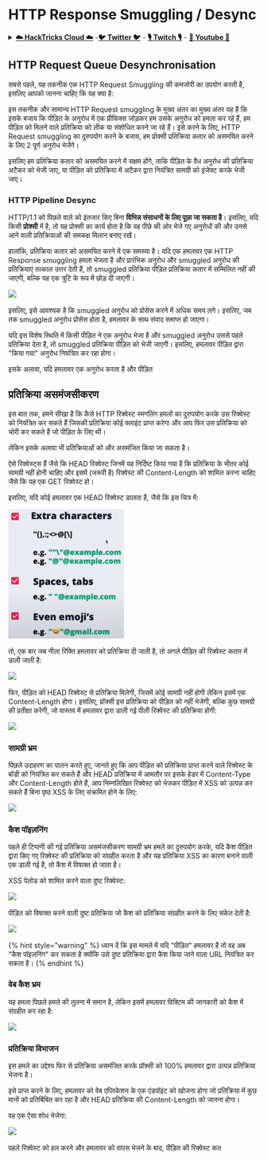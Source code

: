 # HTTP Response Smuggling / Desync

<details>

<summary><a href="https://cloud.hacktricks.xyz/pentesting-cloud/pentesting-cloud-methodology"><strong>☁️ HackTricks Cloud ☁️</strong></a> -<a href="https://twitter.com/hacktricks_live"><strong>🐦 Twitter 🐦</strong></a> - <a href="https://www.twitch.tv/hacktricks_live/schedule"><strong>🎙️ Twitch 🎙️</strong></a> - <a href="https://www.youtube.com/@hacktricks_LIVE"><strong>🎥 Youtube 🎥</strong></a></summary>

* क्या आप किसी **साइबर सुरक्षा कंपनी** में काम करते हैं? क्या आप अपनी कंपनी को **HackTricks में विज्ञापित** देखना चाहते हैं? या क्या आपको **PEASS की नवीनतम संस्करण या HackTricks को PDF में डाउनलोड करने का उपयोग** करने की आवश्यकता है? [**सदस्यता योजनाएं**](https://github.com/sponsors/carlospolop) की जांच करें!
* [**The PEASS Family**](https://opensea.io/collection/the-peass-family) की खोज करें, हमारा विशेष [**NFT**](https://opensea.io/collection/the-peass-family) संग्रह
* [**आधिकारिक PEASS & HackTricks swag**](https://peass.creator-spring.com) प्राप्त करें
* [**💬**](https://emojipedia.org/speech-balloon/) [**Discord समूह**](https://discord.gg/hRep4RUj7f) या [**टेलीग्राम समूह**](https://t.me/peass) में **शामिल हों** या मुझे **Twitter** [**🐦**](https://github.com/carlospolop/hacktricks/tree/7af18b62b3bdc423e11444677a6a73d4043511e9/\[https:/emojipedia.org/bird/README.md)[**@carlospolopm**](https://twitter.com/hacktricks\_live)** का** **अनुसरण** करें।**
* **अपने हैकिंग ट्रिक्स को** [**hacktricks repo**](https://github.com/carlospolop/hacktricks) **और** [**hacktricks-cloud repo**](https://github.com/carlospolop/hacktricks-cloud) **में PR जमा करके साझा करें।**

</details>

## HTTP Request Queue Desynchronisation

सबसे पहले, यह तकनीक एक HTTP Request Smuggling की कमजोरी का उपयोग करती है, इसलिए आपको जानना चाहिए कि यह क्या है:

इस तकनीक और सामान्य HTTP Request smuggling के मुख्य अंतर का मुख्य अंतर यह है कि इसके बजाय कि पीड़ित के अनुरोध में एक प्रीफिक्स जोड़कर हम उसके अनुरोध को हमला कर रहे हैं, हम पीड़ित को मिलने वाले प्रतिक्रिया को लीक या संशोधित करने जा रहे हैं। इसे करने के लिए, HTTP Request smuggling का दुरुपयोग करने के बजाय, हम प्रोक्सी प्रतिक्रिया कतार को असमयित करने के लिए 2 पूर्ण अनुरोध भेजेंगे।

इसलिए हम प्रतिक्रिया कतार को असमयित करने में सक्षम होंगे, ताकि पीड़ित के वैध अनुरोध की प्रतिक्रिया अटैकर को भेजी जाए, या पीड़ित को प्रतिक्रिया में अटैकर द्वारा नियंत्रित सामग्री को इंजेक्ट करके भेजी जाए।

### HTTP Pipeline Desync

HTTP/1.1 को पिछले वाले को इंतजार किए बिना **विभिन्न संसाधनों के लिए पूछा जा सकता है**। इसलिए, यदि किसी **प्रोक्सी** में है, तो यह प्रोक्सी का कार्य होता है कि वह पीछे की ओर भेजे गए अनुरोधों की और उनसे आने वाली प्रतिक्रियाओं की समकक्ष मिलान बनाए रखें।

हालांकि, प्रतिक्रिया कतार को असमयित करने में एक समस्या है। यदि एक हमलावर एक HTTP Response smuggling हमला भेजता है और प्रारंभिक अनुरोध और smuggled अनुरोध की प्रतिक्रियाएं तत्काल उत्तर देती हैं, तो smuggled प्रतिक्रिया पीड़ित प्रतिक्रिया कतार में सम्मिलित नहीं की जाएगी, बल्कि यह एक त्रुटि के रूप में छोड़ दी जाएगी।

![](<../.gitbook/assets/image (635) (1) (1) (1).png>)

इसलिए, इसे आवश्यक है कि smuggled अनुरोध को प्रोसेस करने में अधिक समय लगे। इसलिए, जब तक smuggled अनुरोध प्रोसेस होता है, हमलावर के साथ संवाद समाप्त हो जाएगा।

यदि इस विशेष स्थिति में किसी पीड़ित ने एक अनुरोध भेजा है और smuggled अनुरोध उससे पहले प्रतिक्रिया देता है, तो smuggled प्रतिक्रिया पीड़ित को भेजी जाएगी। इसलिए, हमलावर पीड़ित द्वारा "किया गया" अनुरोध नियंत्रित कर रहा होगा।

इसके अलावा, यदि हमलावर एक अनुरोध करता है और पीड़ित
## प्रतिक्रिया असमंजसीकरण

इस बात तक, हमने सीखा है कि कैसे HTTP रिक्वेस्ट स्मगलिंग हमलों का दुरुपयोग करके उस रिक्वेस्ट को नियंत्रित कर सकते हैं जिसकी प्रतिक्रिया कोई क्लाइंट प्राप्त करेगा और आप फिर उस प्रतिक्रिया को चोरी कर सकते हैं जो पीड़ित के लिए थी।

लेकिन इसके अलावा भी प्रतिक्रियाओं को और असमंजित किया जा सकता है।

ऐसे रिक्वेस्ट्स हैं जैसे कि HEAD रिक्वेस्ट जिनमें यह निर्दिष्ट किया गया है कि प्रतिक्रिया के भीतर कोई सामग्री नहीं होनी चाहिए और इसमें (जरूरी है) रिक्वेस्ट की Content-Length को शामिल करना चाहिए जैसे कि यह एक GET रिक्वेस्ट हो।

इसलिए, यदि कोई हमलावर एक HEAD रिक्वेस्ट डालता है, जैसे कि इस चित्र में:

![](<../.gitbook/assets/image (626).png>)

तो, एक बार जब नीला रिक्ति हमलावर को प्रतिक्रिया दी जाती है, तो अगले पीड़ित की रिक्वेस्ट कतार में डाली जाती है:

![](<../.gitbook/assets/image (651) (1) (1) (1) (1) (1) (1).png>)

फिर, पीड़ित को HEAD रिक्वेस्ट से प्रतिक्रिया मिलेगी, जिसमें कोई सामग्री नहीं होगी लेकिन इसमें एक Content-Length होगा। इसलिए, प्रॉक्सी इस प्रतिक्रिया को पीड़ित को नहीं भेजेगी, बल्कि कुछ सामग्री की प्रतीक्षा करेगी, जो वास्तव में हमलावर द्वारा डाली गई पीली रिक्वेस्ट की प्रतिक्रिया होगी:

![](<../.gitbook/assets/image (627) (1).png>)

### सामग्री भ्रम

पिछले उदाहरण का पालन करते हुए, जानते हुए कि आप पीड़ित को प्रतिक्रिया प्राप्त करने वाले रिक्वेस्ट के बॉडी को नियंत्रित कर सकते हैं और HEAD प्रतिक्रिया में आमतौर पर इसके हेडर में Content-Type और Content-Length होते हैं, आप निम्नलिखित रिक्वेस्ट को भेजकर पीड़ित में XSS को उत्पन्न कर सकते हैं बिना पृष्ठ XSS के लिए संक्रमित होने के लिए:

![](<../.gitbook/assets/image (654) (1) (1) (1) (1).png>)

### कैश पॉइज़निंग

पहले ही टिप्पणी की गई प्रतिक्रिया असमंजसीकरण सामग्री भ्रम हमले का दुरुपयोग करके, यदि कैश पीड़ित द्वारा किए गए रिक्वेस्ट की प्रतिक्रिया को संग्रहीत करता है और यह प्रतिक्रिया XSS का कारण बनाने वाली एक डाली गई है, तो कैश में विषाक्त हो जाता है।

XSS पेलोड को शामिल करने वाला दुष्ट रिक्वेस्ट:

![](<../.gitbook/assets/image (644) (1).png>)

पीड़ित को विषाक्त करने वाली दुष्ट प्रतिक्रिया जो कैश को प्रतिक्रिया संग्रहीत करने के लिए संकेत देती है:

![](<../.gitbook/assets/image (629) (1).png>)

{% hint style="warning" %}
ध्यान दें कि इस मामले में यदि "पीड़ित" हमलावर है तो वह अब "कैश पॉइज़निंग" कर सकता है क्योंकि उसे दुष्ट प्रतिक्रिया द्वारा कैश किया जाने वाला URL नियंत्रित कर सकता है।
{% endhint %}

### वेब कैश भ्रम

यह हमला पिछले हमले की तुलना में समान है, लेकिन इसमें हमलावर विक्टिम की जानकारी को कैश में संग्रहीत कर रहा है:

![](<../.gitbook/assets/image (643) (1) (1).png>)

### प्रतिक्रिया विभाजन

इस हमले का उद्देश्य फिर से प्रतिक्रिया असमंजित करके प्रॉक्सी को 100% हमलावर द्वारा उत्पन्न प्रतिक्रिया भेजना है।

इसे प्राप्त करने के लिए, हमलावर को वेब एप्लिकेशन के एक एंडपॉइंट को खोजना होगा जो प्रतिक्रिया में कुछ मानों को प्रतिबिंबित कर रहा है और HEAD प्रतिक्रिया की Content-Length को जानना होगा।

वह एक ऐसा शोध भेजेगा:

![](<../.gitbook/assets/image (649) (1) (1) (1).png>)

पहले रिक्वेस्ट को हल करने और हमलावर को वापस भेजने के बाद, पीड़ित की रिक्वेस्ट कत
